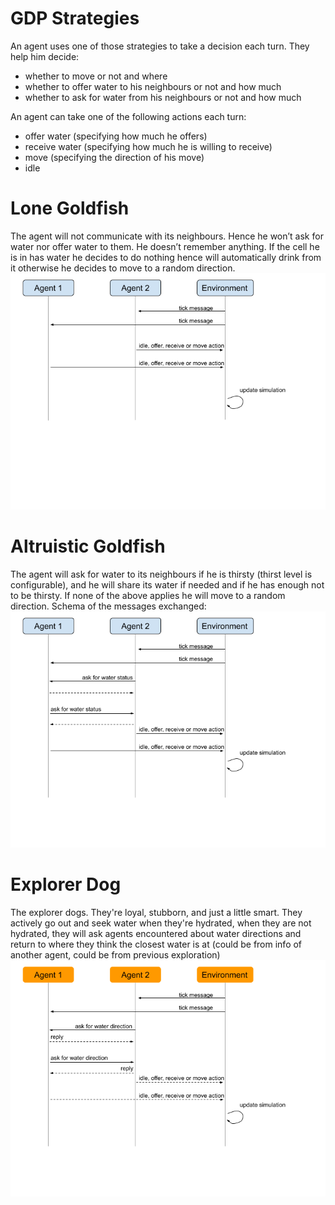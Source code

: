 # GDP Strategies
An agent uses one of those strategies to take a decision each turn. 
They help him decide: 
* whether to move or not and where
* whether to offer water to his neighbours or not and how much
* whether to ask for water from his neighbours or not and how much

An agent can take one of the following actions each turn:
* offer water (specifying how much he offers)
* receive water (specifying how much he is willing to receive)
* move (specifying the direction of his move)
* idle 


# Lone Goldfish
The agent will not communicate with its neighbours. 
Hence he won’t ask for water nor offer water to them. 
He doesn’t remember anything. If the cell he is in has water he decides to do nothing hence will automatically drink from it otherwise he decides to move to a random direction.
![Lone Goldfish Diagram](img/lone-goldfish.png)

# Altruistic Goldfish
The agent will ask for water to its neighbours if he is thirsty (thirst level is configurable), and he will share its water if needed and if he has enough not to be thirsty.
If none of the above applies he will move to a random direction.
Schema of the messages exchanged:
![Altruistic Goldfish Diagram](img/altruistic-goldfish.png)

# Explorer Dog
The explorer dogs. They're loyal, stubborn, and just a little smart. They actively go out and seek water when they're hydrated, when they are not hydrated, they will ask agents encountered about water directions and return to where they think the closest water is at (could be from info of another agent, could be from previous exploration)
![Explorer Dogs Diagram](img/explorer-dogs.png)


